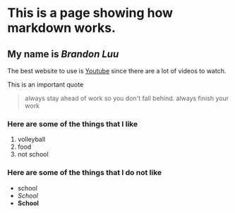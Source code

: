 # This is a page showing how markdown works. 

## My name is *Brandon Luu* 
The best website to use is [Youtube](https://www.youtube.com/) since there are a lot of videos to watch.

This is an important quote
> always stay ahead of work so you don't fall behind. 
> always finish your work

### Here are some of the things that I like 
1. volleyball
2. food
3. not school 

### Here are some of the things that I do not like
- school
- *School* 
- **School**


